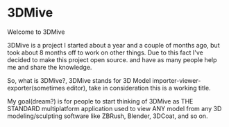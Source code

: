 # 3DMive
Welcome to 3DMive

3DMive is a project I started about a year and a couple of months ago, but took about 8 months off to work on other things. Due to this fact I've decided to make this project open source. and have as many people help me and share the knowledge.

So, what is 3DMive?, 3DMive stands for 3D Model importer-viewer-exporter(sometimes editor), take in consideration this is a working title.

My goal(dream?) is for people to start thinking of 3DMive as THE STANDARD multiplatform application used to view ANY model from any 3D modeling/sculpting software like ZBRush, Blender, 3DCoat, and so on.
